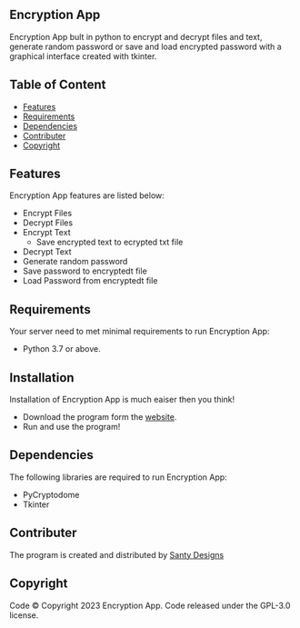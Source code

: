 ## Encryption App
Encryption App bult in python to encrypt and decrypt files and text, generate random password or save and load encrypted password with a graphical interface created with tkinter. 

## Table of Content 
- [Features](#features)
- [Requirements](#requirements) 
- [Dependencies](#dependencies)
- [Contributer](#contributer)
- [Copyright](#copyright)

## Features
Encryption App features are listed below:
- Encrypt Files
- Decrypt Files
- Encrypt Text
  - Save encrypted text to ecrypted txt file
- Decrypt Text
- Generate random password
- Save password to encryptedt file
- Load Password from encryptedt file

## Requirements
Your server need to met minimal requirements to run Encryption App:
- Python 3.7 or above.

## Installation 
Installation of Encryption App is much eaiser then you think!
- Download the program form the [website](http://encryptionapp.rf.gd). 
- Run and use the program!

## Dependencies
The following libraries are required to run Encryption App:
- PyCryptodome
- Tkinter

## Contributer
The program is created and distributed by [Santy Designs](https://github.com/santydesignscr)

## Copyright
Code ©️ Copyright 2023 Encryption App. Code released under the GPL-3.0 license.
